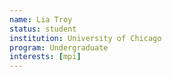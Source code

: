 ```yaml
---
name: Lia Troy
status: student
institution: University of Chicago
program: Undergraduate
interests: [mpi]
---
```

